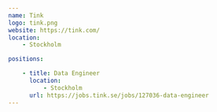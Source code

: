 ```yaml
---
name: Tink
logo: tink.png
website: https://tink.com/
location:
    - Stockholm

positions:

    - title: Data Engineer
      location:
          - Stockholm
      url: https://jobs.tink.se/jobs/127036-data-engineer
---
```

